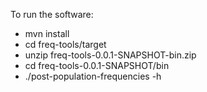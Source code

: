 To run the software:
 - mvn install
 - cd freq-tools/target
 - unzip freq-tools-0.0.1-SNAPSHOT-bin.zip
 - cd freq-tools-0.0.1-SNAPSHOT/bin
 - ./post-population-frequencies -h